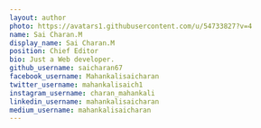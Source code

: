 ```yaml
---
layout: author
photo: https://avatars1.githubusercontent.com/u/54733827?v=4
name: Sai Charan.M
display_name: Sai Charan.M
position: Chief Editor
bio: Just a Web developer.
github_username: saicharan67
facebook_username: Mahankalisaicharan
twitter_username: mahankalisaich1
instagram_username: charan_mahankali
linkedin_username: mahankalisaicharan
medium_username: mahankalisaicharan
---
```

